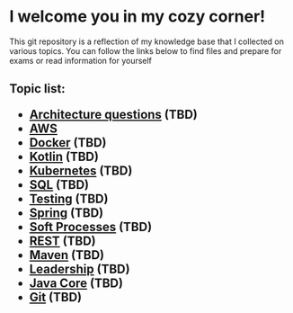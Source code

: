 <h1>  I welcome you in my cozy corner! </h1>

This git repository is a reflection of my knowledge base 
that I collected on various topics. 
You can follow the links below to find files 
and prepare for exams or 
read  information for yourself

<h2>

Topic list:
* [Architecture questions](Architecture%2FMenu.md) (TBD)
* [AWS](AWS%2FMenu.md)
* [Docker](Docker%2FMenu.md) (TBD)
* [Kotlin](Kotlin%2FMenu.md) (TBD)
* [Kubernetes](Kubernetes%2FMenu.md) (TBD)
* [SQL](SQL%2FMenu.md) (TBD)
* [Testing](Testing%2FMenu.md) (TBD)
* [Spring](Spring%2FMenu.md) (TBD)
* [Soft Processes](SoftProc%2FMenu.md) (TBD)
* [REST](REST%2FMenu.md) (TBD)
* [Maven](Maven%2FMenu.md) (TBD)
* [Leadership](Leadership%2FMenu.md) (TBD)
* [Java Core](JavaCore%2FMenu.md) (TBD)
* [Git](GIT%2FMenu.md) (TBD)

</h2>